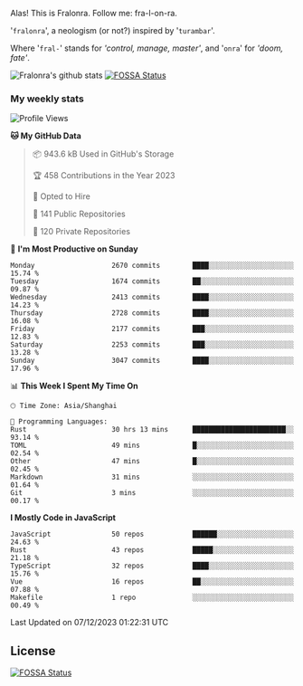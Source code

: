 Alas! This is Fralonra. Follow me: fra-l-on-ra.

'`fralonra`', a neologism (or not?) inspired by '`turambar`'.

Where '`fral-`' stands for *'control, manage, master'*, and '`onra`' for *'doom, fate'*.

![Fralonra's github stats](https://github-readme-stats.vercel.app/api?username=fralonra)
[![FOSSA Status](https://app.fossa.com/api/projects/git%2Bgithub.com%2Ffralonra%2Ffralonra.svg?type=shield)](https://app.fossa.com/projects/git%2Bgithub.com%2Ffralonra%2Ffralonra?ref=badge_shield)

### My weekly stats

<!--START_SECTION:waka-->
![Profile Views](http://img.shields.io/badge/Profile%20Views-0-blue)

**🐱 My GitHub Data** 

> 📦 943.6 kB Used in GitHub's Storage 
 > 
> 🏆 458 Contributions in the Year 2023
 > 
> 💼 Opted to Hire
 > 
> 📜 141 Public Repositories 
 > 
> 🔑 120 Private Repositories 
 > 
📅 **I'm Most Productive on Sunday** 

```text
Monday                   2670 commits        ████░░░░░░░░░░░░░░░░░░░░░   15.74 % 
Tuesday                  1674 commits        ██░░░░░░░░░░░░░░░░░░░░░░░   09.87 % 
Wednesday                2413 commits        ████░░░░░░░░░░░░░░░░░░░░░   14.23 % 
Thursday                 2728 commits        ████░░░░░░░░░░░░░░░░░░░░░   16.08 % 
Friday                   2177 commits        ███░░░░░░░░░░░░░░░░░░░░░░   12.83 % 
Saturday                 2253 commits        ███░░░░░░░░░░░░░░░░░░░░░░   13.28 % 
Sunday                   3047 commits        ████░░░░░░░░░░░░░░░░░░░░░   17.96 % 
```


📊 **This Week I Spent My Time On** 

```text
🕑︎ Time Zone: Asia/Shanghai

💬 Programming Languages: 
Rust                     30 hrs 13 mins      ███████████████████████░░   93.14 % 
TOML                     49 mins             █░░░░░░░░░░░░░░░░░░░░░░░░   02.54 % 
Other                    47 mins             █░░░░░░░░░░░░░░░░░░░░░░░░   02.45 % 
Markdown                 31 mins             ░░░░░░░░░░░░░░░░░░░░░░░░░   01.64 % 
Git                      3 mins              ░░░░░░░░░░░░░░░░░░░░░░░░░   00.17 % 
```

**I Mostly Code in JavaScript** 

```text
JavaScript               50 repos            ██████░░░░░░░░░░░░░░░░░░░   24.63 % 
Rust                     43 repos            █████░░░░░░░░░░░░░░░░░░░░   21.18 % 
TypeScript               32 repos            ████░░░░░░░░░░░░░░░░░░░░░   15.76 % 
Vue                      16 repos            ██░░░░░░░░░░░░░░░░░░░░░░░   07.88 % 
Makefile                 1 repo              ░░░░░░░░░░░░░░░░░░░░░░░░░   00.49 % 
```




 Last Updated on 07/12/2023 01:22:31 UTC
<!--END_SECTION:waka-->

## License
[![FOSSA Status](https://app.fossa.com/api/projects/git%2Bgithub.com%2Ffralonra%2Ffralonra.svg?type=large)](https://app.fossa.com/projects/git%2Bgithub.com%2Ffralonra%2Ffralonra?ref=badge_large)